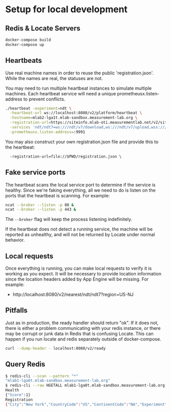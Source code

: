 # Setup for local development

## Redis & Locate Servers

```sh
docker-compose build
docker-compose up
```

## Heartbeats

Use real machine names in order to reuse the public 'registration.json'. While
the names are real, the statuses are not.

You may need to run multiple heartbeat instances to simulate multiple machines.
Each heartbeat service will need a unique prometheusx.listen-address to prevent
conflicts.

```sh
./heartbeat -experiment=ndt \
  -heartbeat-url ws://localhost:8080/v2/platform/heartbeat \
  -hostname=mlab2-lga1t.mlab-sandbox.measurement-lab.org \
  -registration-url=https://siteinfo.mlab-oti.measurementlab.net/v2/sites/registration.json \
  -services 'ndt/ndt7=ws:///ndt/v7/download,ws:///ndt/v7/upload,wss:///ndt/v7/download,wss:///ndt/v7/upload' \
  -prometheusx.listen-address=:9991
```

You may also construct your own registration.json file and provide this to the heartbeat:

```txt
  -registration-url=file://$PWD/registration.json \
```

## Fake service ports

The heartbeat scans the local service port to determine if the service is
healthy. Since we're faking everything, all we need to do is listen on the ports
that the heartbeat is scanning. For example:

```sh
ncat --broker --listen -p 80 &
ncat --broker --listen -p 443 &
```

The `--broker` flag will keep the process listening indefinitely.

If the heartbeat does not detect a running service, the machine will be reported
as unhealthy, and will not be returned by Locate under normal behavior.

## Local requests

Once everything is running, you can make local requests to verify it is working
as you expect. It will be necessary to provide location information since
the location headers added by App Engine will be missing. For example:

* http://localhost:8080/v2/nearest/ndt/ndt7?region=US-NJ

## Pitfalls

Just as in production, the ready handler should return "ok". If it does not,
there is either a problem communicating with your redis instance, or there may
be corrupt or junk data in Redis that is confusing Locate. This can happen if
you run locate and redis separately outside of docker-compose.

```sh
curl --dump-header - localhost:8080/v2/ready
```

## Query Redis

```sh
$ redis-cli --scan --pattern "*"
"mlab1-lga0t.mlab-sandbox.measurement-lab.org"
$ redis-cli --raw HGETALL mlab1-lga0t.mlab-sandbox.measurement-lab.org
Health
{"Score":1}
Registration
{"City":"New York","CountryCode":"US","ContinentCode":"NA","Experiment":"ndt","Hostname":"mlab1-lga0t.mlab-sandbox.measurement-lab.org","Latitude":40.7667,"Longitude":-73.8667,"Machine":"mlab1","Metro":"lga","Project":"mlab-sandbox","Probability":1,"Site":"lga0t","Type":"physical","Uplink":"10g","Services":{"ndt/ndt7":["ws:///ndt/v7/download","ws:///ndt/v7/upload","wss:///ndt/v7/download","wss:///ndt/v7/upload"]}}
```
